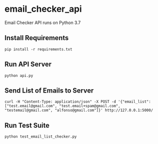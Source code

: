 # email_checker_api
Email Checker API runs on Python 3.7

## Install Requirements
`pip install -r requirements.txt`

## Run API Server
`python api.py`

## Send List of Emails to Server
`curl -H "Content-Type: application/json" -X POST -d '{"email_list": ["test.email@gmail.com", "test.email+spam@gmail.com", "testemail@gmail.com", "alfonso@gmail.com"]}' http://127.0.0.1:5000/`

## Run Test Suite
`python test_email_list_checker.py`